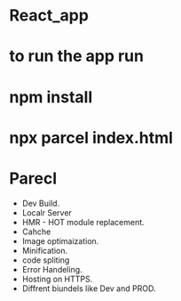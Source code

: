 # React_app

# to run the app run
# npm install
# npx parcel index.html


# Parecl
- Dev Build.
- Localr Server
- HMR - HOT module replacement.
- Cahche 
- Image optimaization.
- Minification.
- code spliting
- Error Handeling.
- Hosting on HTTPS.
- Diffrent biundels like Dev and PROD.
